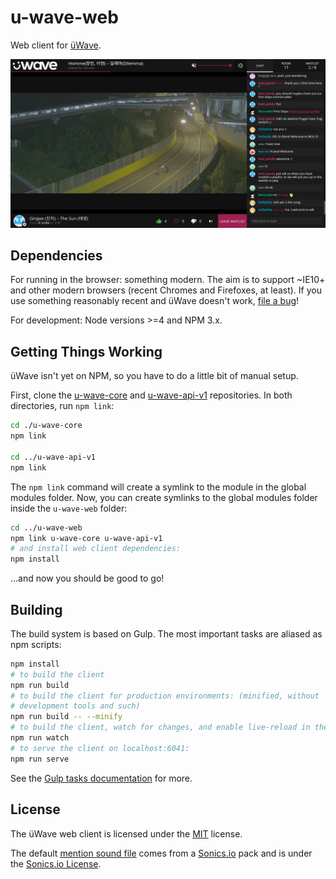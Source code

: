 # u-wave-web

Web client for [üWave].

![Screenshot](./assets/screenshot.png)

## Dependencies

For running in the browser: something modern. The aim is to support ~IE10+ and
other modern browsers (recent Chromes and Firefoxes, at least). If you use
something reasonably recent and üWave doesn't work, [file a bug]!

For development: Node versions >=4 and NPM 3.x.

## Getting Things Working

üWave isn't yet on NPM, so you have to do a little bit of manual setup.

First, clone the [u-wave-core] and [u-wave-api-v1] repositories. In both
directories, run `npm link`:

```bash
cd ./u-wave-core
npm link

cd ../u-wave-api-v1
npm link
```

The `npm link` command will create a symlink to the module in the global modules
folder. Now, you can create symlinks to the global modules folder inside the
`u-wave-web` folder:

```bash
cd ../u-wave-web
npm link u-wave-core u-wave-api-v1
# and install web client dependencies:
npm install
```

…and now you should be good to go!

## Building

The build system is based on Gulp. The most important tasks are aliased as npm
scripts:

```bash
npm install
# to build the client
npm run build
# to build the client for production environments: (minified, without
# development tools and such)
npm run build -- --minify
# to build the client, watch for changes, and enable live-reload in the browser
npm run watch
# to serve the client on localhost:6041:
npm run serve
```

See the [Gulp tasks documentation] for more.

## License

The üWave web client is licensed under the [MIT] license.

The default [mention sound file] comes from a [Sonics.io] pack and is under the
[Sonics.io License].

[üWave]: https://u-wave.github.io
[u-wave-core]: https://github.com/u-wave/u-wave-core
[u-wave-api-v1]: https://github.com/u-wave/u-wave-api-v1

[file a bug]: https://github.com/u-wave/u-wave-web/issues
[Gulp tasks documentation]: ./tasks/#readme

[MIT]: ./LICENSE
[mention sound file]: ./assets/audio/mention.opus
[Sonics.io]: http://sonics.io
[Sonics.io License]: http://sonics.io/license
